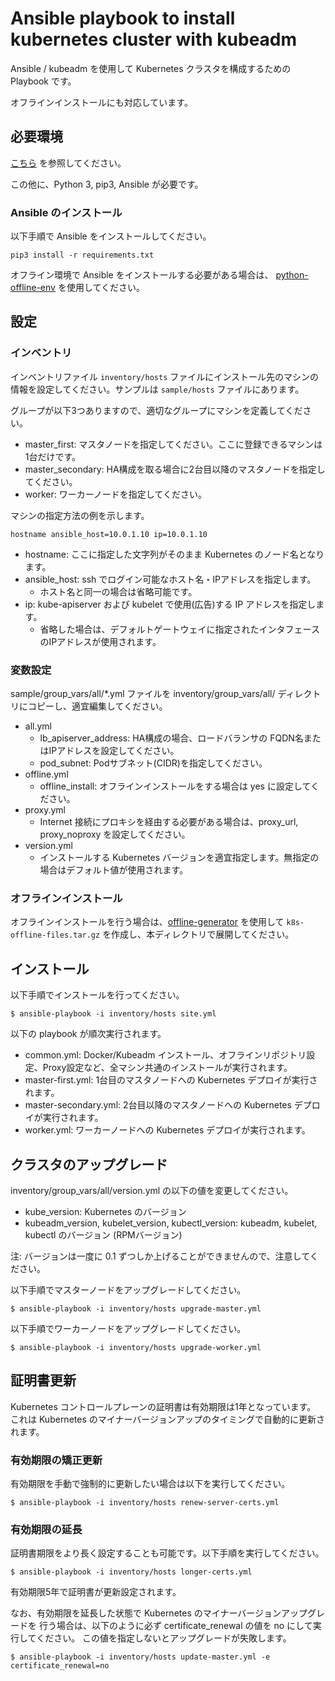 # Ansible playbook to install kubernetes cluster with kubeadm

Ansible / kubeadm を使用して Kubernetes クラスタを構成するための Playbook です。

オフラインインストールにも対応しています。 

## 必要環境

[こちら](../README.md) を参照してください。

この他に、Python 3, pip3, Ansible が必要です。

### Ansible のインストール

以下手順で Ansible をインストールしてください。

    pip3 install -r requirements.txt
    
オフライン環境で Ansible をインストールする必要がある場合は、
[python-offline-env](https://github.com/tmurakam/python-offline-env) を使用してください。    

## 設定

### インベントリ

インベントリファイル `inventory/hosts` ファイルにインストール先のマシンの情報を設定してください。サンプルは `sample/hosts` ファイルにあります。

グループが以下3つありますので、適切なグループにマシンを定義してください。

* master_first: マスタノードを指定してください。ここに登録できるマシンは1台だけです。
* master_secondary: HA構成を取る場合に2台目以降のマスタノードを指定してください。
* worker: ワーカーノードを指定してください。

マシンの指定方法の例を示します。

    hostname ansible_host=10.0.1.10 ip=10.0.1.10

* hostname: ここに指定した文字列がそのまま Kubernetes のノード名となります。
* ansible_host: ssh でログイン可能なホスト名・IPアドレスを指定します。
    * ホスト名と同一の場合は省略可能です。
* ip: kube-apiserver および kubelet で使用(広告)する IP アドレスを指定します。
    * 省略した場合は、デフォルトゲートウェイに指定されたインタフェースのIPアドレスが使用されます。 

### 変数設定

sample/group_vars/all/*.yml ファイルを inventory/group_vars/all/ ディレクトリにコピーし、適宜編集してください。

* all.yml
    * lb_apiserver_address: HA構成の場合、ロードバランサの FQDN名またはIPアドレスを設定してください。
    * pod_subnet: Podサブネット(CIDR)を指定してください。
* offline.yml    
    * offline_install: オフラインインストールをする場合は yes に設定してください。
* proxy.yml    
    * Internet 接続にプロキシを経由する必要がある場合は、proxy_url, proxy_noproxy を設定してください。
* version.yml
    * インストールする Kubernetes バージョンを適宜指定します。無指定の場合はデフォルト値が使用されます。    

### オフラインインストール

オフラインインストールを行う場合は、[offline-generator](../offline-generator/README.md) を使用して
`k8s-offline-files.tar.gz` を作成し、本ディレクトリで展開してください。

## インストール

以下手順でインストールを行ってください。

    $ ansible-playbook -i inventory/hosts site.yml

以下の playbook が順次実行されます。

* common.yml: Docker/Kubeadm インストール、オフラインリポジトリ設定、Proxy設定など、全マシン共通のインストールが実行されます。
* master-first.yml: 1台目のマスタノードへの Kubernetes デプロイが実行されます。
* master-secondary.yml: 2台目以降のマスタノードへの Kubernetes デプロイが実行されます。
* worker.yml: ワーカーノードへの Kubernetes デプロイが実行されます。

## クラスタのアップグレード

inventory/group_vars/all/version.yml の以下の値を変更してください。

* kube_version: Kubernetes のバージョン
* kubeadm_version, kubelet_version, kubectl_version: kubeadm, kubelet, kubectl のバージョン (RPMバージョン)

注: バージョンは一度に 0.1 ずつしか上げることができませんので、注意してください。

以下手順でマスターノードをアップグレードしてください。

    $ ansible-playbook -i inventory/hosts upgrade-master.yml

以下手順でワーカーノードをアップグレードしてください。
    
    $ ansible-playbook -i inventory/hosts upgrade-worker.yml

## 証明書更新

Kubernetes コントロールプレーンの証明書は有効期限は1年となっています。
これは Kubernetes のマイナーバージョンアップのタイミングで自動的に更新されます。

### 有効期限の矯正更新

有効期限を手動で強制的に更新したい場合は以下を実行してください。

    $ ansible-playbook -i inventory/hosts renew-server-certs.yml

### 有効期限の延長

証明書期限をより長く設定することも可能です。以下手順を実行してください。

    $ ansible-playbook -i inventory/hosts longer-certs.yml

有効期限5年で証明書が更新設定されます。

なお、有効期限を延長した状態で Kubernetes のマイナーバージョンアップグレードを
行う場合は、以下のように必ず certificate_renewal の値を no にして実行してください。
この値を指定しないとアップグレードが失敗します。

    $ ansible-playbook -i inventory/hosts update-master.yml -e certificate_renewal=no

